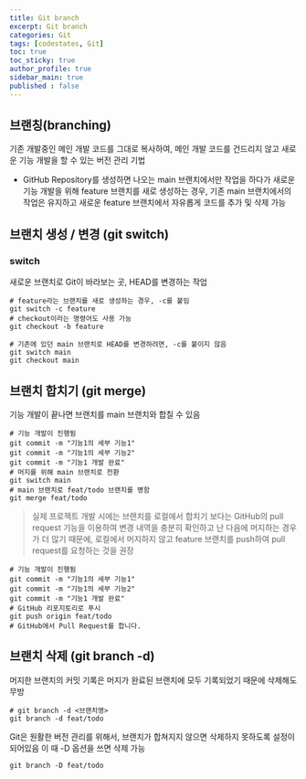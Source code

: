 ```yaml
---
title: Git branch
excerpt: Git branch
categories: Git
tags: [codestates, Git]
toc: true
toc_sticky: true
author_profile: true
sidebar_main: true
published : false
---
```

## 브랜칭(branching)
기존 개발중인 메인 개발 코드를 그대로 복사하여, 메인 개발 코드를 건드리지 않고 새로운 기능 개발을 할 수 있는 버전 관리 기법
- GitHub Repository를 생성하면 나오는 main 브랜치에서만 작업을 하다가 새로운 기능 개발을 위해 feature 브랜치를 새로 생성하는 경우, 기존 main 브랜치에서의 작업은 유지하고 새로운 feature 브랜치에서 자유롭게 코드를 추가 및 삭제 가능

## 브랜치 생성 / 변경 (git switch)
### switch
새로운 브랜치로 Git이 바라보는 곳, HEAD를 변경하는 작업 
```
# feature라는 브랜치를 새로 생성하는 경우, -c를 붙임
git switch -c feature
# checkout이라는 명령어도 사용 가능
git checkout -b feature

# 기존에 있던 main 브랜치로 HEAD를 변경하려면, -c를 붙이지 않음
git switch main
git checkout main
```
## 브랜치 합치기 (git merge)
기능 개발이 끝나면 브랜치를 main 브랜치와 합칠 수 있음
```
# 기능 개발이 진행됨
git commit -m "기능1의 세부 기능1"
git commit -m "기능1의 세부 기능2"
git commit -m "기능1 개발 완료"
# 머지를 위해 main 브랜치로 전환
git switch main
# main 브랜치로 feat/todo 브랜치를 병함
git merge feat/todo
```

> 실제 프로젝트 개발 시에는 브랜치를 로컬에서 합치기 보다는 GitHub의 pull request 기능을 이용하여 변경 내역을 충분히 확인하고 난 다음에 머지하는 경우가 더 많기 때문에, 로컬에서 머지하지 않고 feature 브랜치를 push하여 pull request를 요청하는 것을 권장

```
# 기능 개발이 진행됨
git commit -m "기능1의 세부 기능1"
git commit -m "기능1의 세부 기능2"
git commit -m "기능1 개발 완료"
# GitHub 리포지토리로 푸시
git push origin feat/todo
# GitHub에서 Pull Request를 합니다.
```

## 브랜치 삭제 (git branch -d)
머지한 브랜치의 커밋 기록은 머지가 완료된 브랜치에 모두 기록되었기 때문에 삭제해도 무방
```
# git branch -d <브랜치명>
git branch -d feat/todo
```
Git은 원활한 버전 관리를 위해서, 브랜치가 합쳐지지 않으면 삭제하지 못하도록 설정이 되어있음
이 때 -D 옵션을 쓰면 삭제 가능
```
git branch -D feat/todo
```
